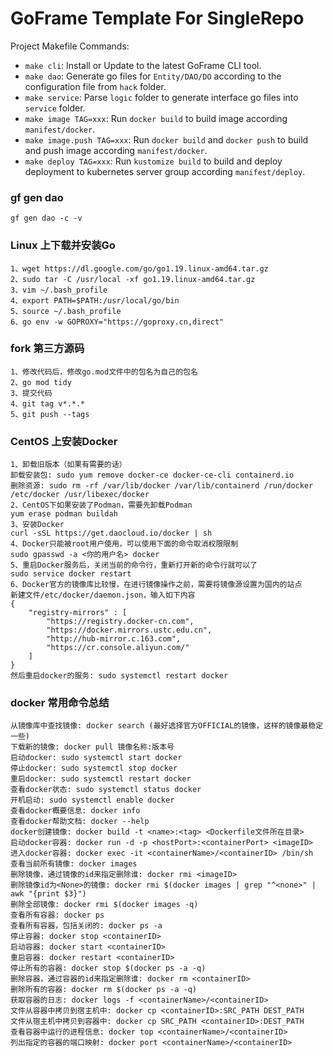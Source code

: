 # GoFrame Template For SingleRepo

Project Makefile Commands: 
- `make cli`: Install or Update to the latest GoFrame CLI tool.
- `make dao`: Generate go files for `Entity/DAO/DO` according to the configuration file from `hack` folder.
- `make service`: Parse `logic` folder to generate interface go files into `service` folder.
- `make image TAG=xxx`: Run `docker build` to build image according `manifest/docker`.
- `make image.push TAG=xxx`: Run `docker build` and `docker push` to build and push image according `manifest/docker`.
- `make deploy TAG=xxx`: Run `kustomize build` to build and deploy deployment to kubernetes server group according `manifest/deploy`.

### gf gen dao
```
gf gen dao -c -v
```
### Linux 上下载并安装Go
```
1、wget https://dl.google.com/go/go1.19.linux-amd64.tar.gz
2、sudo tar -C /usr/local -xf go1.19.linux-amd64.tar.gz
3、vim ~/.bash_profile
4、export PATH=$PATH:/usr/local/go/bin
5、source ~/.bash_profile
6、go env -w GOPROXY="https://goproxy.cn,direct"
```
### fork 第三方源码
```
1、修改代码后，修改go.mod文件中的包名为自己的包名
2、go mod tidy
3、提交代码
4、git tag v*.*.*
5、git push --tags
```
### CentOS 上安装Docker
```
1、卸载旧版本（如果有需要的话）
卸载安装包: sudo yum remove docker-ce docker-ce-cli containerd.io
删除资源: sudo rm -rf /var/lib/docker /var/lib/containerd /run/docker /etc/docker /usr/libexec/docker
2、CentOS下如果安装了Podman，需要先卸载Podman
yum erase podman buildah
3、安装Docker
curl -sSL https://get.daocloud.io/docker | sh
4、Docker只能被root用户使用，可以使用下面的命令取消权限限制
sudo gpasswd -a <你的用户名> docker
5、重启Docker服务后，关闭当前的命令行，重新打开新的命令行就可以了
sudo service docker restart
6、Docker官方的镜像库比较慢，在进行镜像操作之前，需要将镜像源设置为国内的站点
新建文件/etc/docker/daemon.json，输入如下内容
{
    "registry-mirrors" : [
        "https://registry.docker-cn.com",
        "https://docker.mirrors.ustc.edu.cn",
        "http://hub-mirror.c.163.com",
        "https://cr.console.aliyun.com/"
    ]
}
然后重启docker的服务: sudo systemctl restart docker
```
### docker 常用命令总结
```
从镜像库中查找镜像: docker search (最好选择官方OFFICIAL的镜像，这样的镜像最稳定一些)
下载新的镜像: docker pull 镜像名称:版本号
启动docker: sudo systemctl start docker
停止docker: sudo systemctl stop docker
重启docker: sudo systemctl restart docker
查看docker状态: sudo systemctl status docker
开机启动: sudo systemctl enable docker
查看docker概要信息: docker info
查看docker帮助文档: docker --help
docker创建镜像: docker build -t <name>:<tag> <Dockerfile文件所在目录>
启动docker容器: docker run -d -p <hostPort>:<containerPort> <imageID>
进入docker容器: docker exec -it <containerName>/<containerID> /bin/sh
查看当前所有镜像: docker images
删除镜像，通过镜像的id来指定删除谁: docker rmi <imageID>
删除镜像id为<None>的镜像: docker rmi $(docker images | grep "^<none>" | awk "{print $3}")
删除全部镜像: docker rmi $(docker images -q)
查看所有容器: docker ps
查看所有容器，包括关闭的: docker ps -a
停止容器: docker stop <containerID>
启动容器: docker start <containerID>
重启容器: docker restart <containerID>
停止所有的容器: docker stop $(docker ps -a -q)
删除容器，通过容器的id来指定删除谁: docker rm <containerID>
删除所有的容器: docker rm $(docker ps -a -q)
获取容器的日志: docker logs -f <containerName>/<containerID>
文件从容器中拷贝到宿主机中: docker cp <containerID>:SRC_PATH DEST_PATH
文件从宿主机中拷贝到容器中: docker cp SRC_PATH <containerID>:DEST_PATH
查看容器中运行的进程信息: docker top <containerName>/<containerID>
列出指定的容器的端口映射: docker port <containerName>/<containerID>
```
